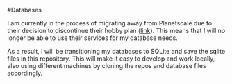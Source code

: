 #Databases

I am currently in the process of migrating away from Planetscale due to their decision to discontinue their hobby plan ([link](https://planetscale.com/docs/concepts/hobby-plan-deprecation-faq#how-do-i-migrate-off-of-planetscale-)). This means that I will no longer be able to use their services for my database needs.

As a result, I will be transitioning my databases to SQLite and save the sqlite files in this repository. This will make it easy to develop and work locally, also using different machines by cloning the repos and database files accordingly.
